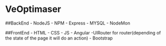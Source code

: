 # VeOptimaser

##BackEnd
	- NodeJS
	- NPM
	- Express
	- MYSQL
	- NodeMon

##FrontEnd
	- HTML
	- CSS
	- JS
	- Angular
		-UIRouter for router(depending of the state of the page it will do an action)
	- Bootstrap